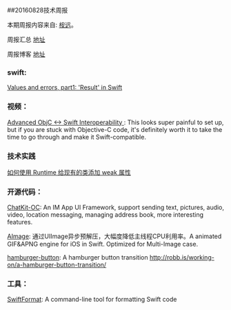 
##20160828技术周报

本期周报内容来自: [桉远](https://github.com/AnYuan)。

周报汇总 [地址](https://github.com/BaiduHiDeviOS/iOS-Tech-Weekly)

周报博客 [地址](http://baiduhidevios.github.io/)

### swift:

[Values and errors, part1: 'Result' in Swift](http://www.cocoawithlove.com/blog/2016/08/21/result-types-part-one.html)


### 视频：
[Advanced ObjC <-> Swift Interoperability
](https://realm.io/news/altconf-nikita-lutsenko-objc-swift-interoperability/): This looks super painful to set up, but if you are stuck with Objective-C code, it's definitely worth it to take the time to go through and make it Swift-compatible. 


### 技术实践


[如何使用 Runtime 给现有的类添加 weak 属性](http://www.jianshu.com/p/ed65d71554d8)



### 开源代码：

[ChatKit-OC](https://github.com/leancloud/ChatKit-OC): An IM App UI Framework, support sending text, pictures, audio, video, location messaging, managing address book, more interesting features.

[AImage](https://github.com/wangjwchn/AImage): 通过UIImage异步预解压，大幅度降低主线程CPU利用率。A animated GIF&APNG engine for iOS in Swift. Optimized for Multi-Image case.

[hamburger-button](https://github.com/robb/hamburger-button): A hamburger button transition http://robb.is/working-on/a-hamburger-button-transition/

### 工具：

[SwiftFormat](https://github.com/nicklockwood/SwiftFormat): A command-line tool for formatting Swift code
